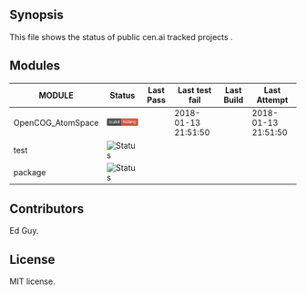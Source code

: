
## Synopsis

This file shows the status of public cen.ai tracked projects .

## Modules 

| MODULE | Status | Last Pass | Last test fail| Last Build | Last Attempt|
| --- | --- | --- | --- | ---  | --- |
| OpenCOG_AtomSpace | ![Status](/images/TESTFAIL.svg) |  | 2018-01-13 21:51:50 |   | 2018-01-13 21:51:50 |
| test | ![Status](/jobs/test.svg) |  |  |   |  |
| package | ![Status](/jobs/package.svg) |  |  |   |  |

## Contributors

Ed Guy.

## License

MIT license. 

